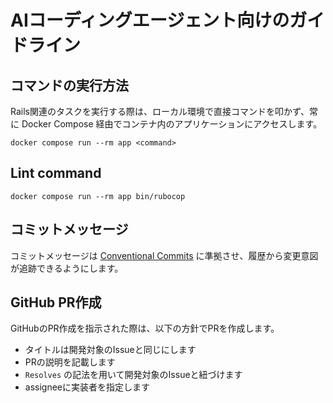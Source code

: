 # AIコーディングエージェント向けのガイドライン

## コマンドの実行方法

Rails関連のタスクを実行する際は、ローカル環境で直接コマンドを叩かず、常に Docker Compose 経由でコンテナ内のアプリケーションにアクセスします。

```
docker compose run --rm app <command>
```

## Lint command

```
docker compose run --rm app bin/rubocop
```

## コミットメッセージ

コミットメッセージは [Conventional Commits](https://www.conventionalcommits.org/ja/v1.0.0/) に準拠させ、履歴から変更意図が追跡できるようにします。

## GitHub PR作成

GitHubのPR作成を指示された際は、以下の方針でPRを作成します。

- タイトルは開発対象のIssueと同じにします
- PRの説明を記載します
- `Resolves` の記法を用いて開発対象のIssueと紐づけます
- assigneeに実装者を指定します

